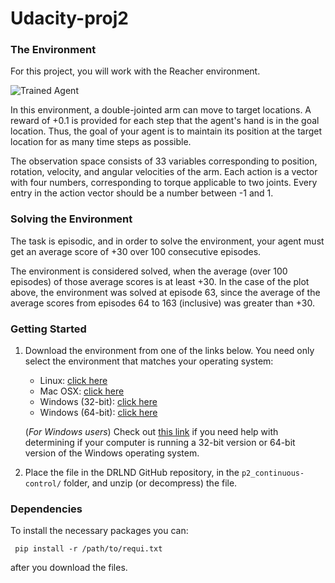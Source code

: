# Udacity-proj2

[//]: # (Image References)

[image1]: https://video.udacity-data.com/topher/2018/June/5b1ea778_reacher/reacher.gif "Unity ML-Agents Reacher Environment"

### The Environment
For this project, you will work with the Reacher environment.

![Trained Agent][image1]

In this environment, a double-jointed arm can move to target locations. A reward of +0.1 is provided for each step that the agent's hand is in the goal location. Thus, the goal of your agent is to maintain its position at the target location for as many time steps as possible.

The observation space consists of 33 variables corresponding to position, rotation, velocity, and angular velocities of the arm. Each action is a vector with four numbers, corresponding to torque applicable to two joints. Every entry in the action vector should be a number between -1 and 1.


### Solving the Environment

The task is episodic, and in order to solve the environment, your agent must get an average score of +30 over 100 consecutive episodes.

The environment is considered solved, when the average (over 100 episodes) of those average scores is at least +30. In the case of the plot above, the environment was solved at episode 63, since the average of the average scores from episodes 64 to 163 (inclusive) was greater than +30.


### Getting Started

1. Download the environment from one of the links below.  You need only select the environment that matches your operating system:
    - Linux: [click here](href="https://s3-us-west-1.amazonaws.com/udacity-drlnd/P2/Reacher/Reacher_Linux.zip")
    - Mac OSX: [click here](href="https://s3-us-west-1.amazonaws.com/udacity-drlnd/P2/Reacher/Reacher.app.zip")
    - Windows (32-bit): [click here](href="https://s3-us-west-1.amazonaws.com/udacity-drlnd/P2/Reacher/Reacher_Windows_x86.zip")
    - Windows (64-bit): [click here](href="https://s3-us-west-1.amazonaws.com/udacity-drlnd/P2/Reacher/Reacher_Windows_x86_64.zip")
    
    (_For Windows users_) Check out [this link](https://support.microsoft.com/en-us/help/827218/how-to-determine-whether-a-computer-is-running-a-32-bit-version-or-64) if you need help with determining if your computer is running a 32-bit version or 64-bit version of the Windows operating system.

2. Place the file in the DRLND GitHub repository, in the `p2_continuous-control/` folder, and unzip (or decompress) the file. 

### Dependencies

To install the necessary packages you can:

     pip install -r /path/to/requi.txt
  
after you download the files.


